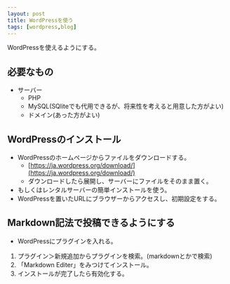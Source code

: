 ```yaml
---
layout: post
title: WordPressを使う
tags: [wordpress,blog]
---
```


WordPressを使えるようにする。

## 必要なもの

- サーバー
  - PHP
  - MySQL(SQliteでも代用できるが、将来性を考えると用意した方がよい)
  - ドメイン(あった方がよい)

## WordPressのインストール

- WordPressのホームページからファイルをダウンロードする。
  - [https://ja.wordpress.org/download/](https://ja.wordpress.org/download/)
  - ダウンロードしたら展開し、サーバーにファイルをそのまま置く。
- もしくはレンタルサーバーの簡単インストールを使う。
- WordPressを置いたURLにブラウザーからアクセスし、初期設定をする。

## Markdown記法で投稿できるようにする

- WordPressにプラグインを入れる。
1. プラグイン＞新規追加からプラグインを検索。(markdownとかで検索)
2. 「Markdown Editer」をみつけてインストール。
3. インストールが完了したら有効化する。
